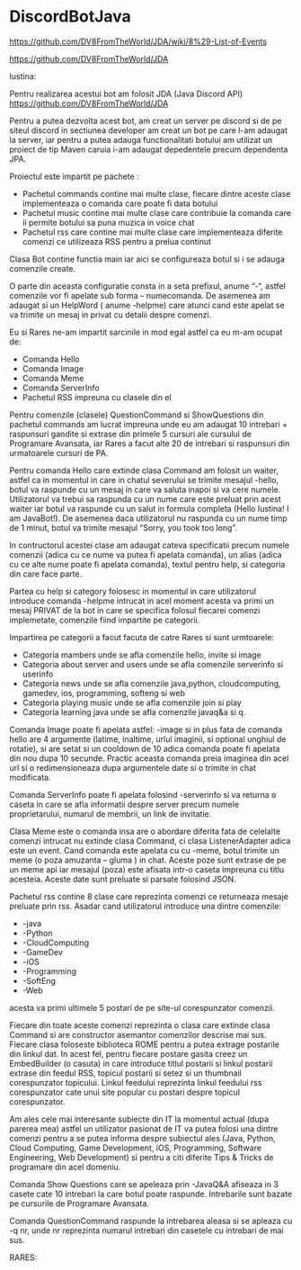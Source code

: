 # DiscordBotJava

https://github.com/DV8FromTheWorld/JDA/wiki/8%29-List-of-Events

https://github.com/DV8FromTheWorld/JDA

Iustina:

Pentru realizarea acestui bot am folosit JDA (Java Discord API) https://github.com/DV8FromTheWorld/JDA

Pentru a putea dezvolta acest  bot, am creat un server pe discord si de pe siteul discord in sectiunea developer am creat un bot pe care l-am adaugat la server, iar pentru a putea adauga functionalitati botului am utilizat un proiect de tip Maven caruia i-am adaugat depedentele precum dependenta JPA.

Proiectul este impartit pe pachete :
-	Pachetul commands contine mai multe clase, fiecare dintre aceste clase implementeaza o comanda care poate fi data botului
-	Pachetul music contine mai multe clase care contribuie la comanda care ii permite botului sa puna muzica in voice chat
-	Pachetul rss care contine mai multe clase care implementeaza diferite comenzi ce utilizeaza RSS pentru a prelua continut

Clasa Bot contine functia main iar aici se configureaza botul si i se adauga comenzile create.

O parte din aceasta configuratie consta in a seta prefixul, anume “-“, astfel comenzile vor fi apelate sub forma – numecomanda. De asemenea am adaugat si un HelpWord ( anume -helpme) care atunci cand este apelat se va trimite un mesaj in privat cu detalii despre comenzi.

Eu si Rares ne-am impartit sarcinile in mod egal astfel ca eu m-am ocupat de:
-	Comanda Hello
-	Comanda Image
-	Comanda Meme
-	Comanda ServerInfo
-	Pachetul RSS impreuna cu clasele din el

Pentru comenzile (clasele) QuestionCommand si ShowQuestions din pachetul commands am lucrat impreuna unde eu am adaugat 10 intrebari  + raspunsuri gandite si extrase din primele 5 cursuri ale cursului de Programare Avansata, iar Rares a facut alte 20 de intrebari si raspunsuri din urmatoarele cursuri de PA.

Pentru comanda Hello care extinde clasa Command am folosit un waiter, astfel ca in momentul in care in chatul severului se trimite mesajul -hello, botul va raspunde cu un mesaj in care va saluta inapoi si va cere numele. Utilizatorul va trebui sa raspunda cu un nume care este preluat prin acest waiter iar botul va raspunde cu un salut in formula completa (Hello Iustina! I am JavaBot!). De asemenea daca utilizatorul nu raspunda cu un nume timp de 1 minut, botul va trimite mesajul “Sorry, you took too long”.

In contructorul acestei clase am adaugat cateva specificatii precum numele comenzii (adica cu ce nume va putea fi apelata comanda), un alias (adica cu ce alte nume poate fi apelata comanda), textul pentru help, si categoria din care face parte.

Partea cu help si category folosesc in momentul in care utilizatorul introduce comanda -helpme intrucat in acel moment acesta va primi un mesaj PRIVAT de la bot in care se specifica folosul fiecarei comenzi implemetate, comenzile fiind impartite pe categorii.

Impartirea pe categorii a facut facuta de catre Rares si sunt urmtoarele:
-	Categoria mambers unde se afla comenzile hello, invite si image
-	Categoria about server and users unde se afla comenzile serverinfo si userinfo
-	Categoria news unde se afla comenzile java,python, cloudcomputing, gamedev, ios, programming, softeng si web
-	Categoria playing music unde se afla comenzile join si play
-	Categoria learning java unde se afla comenzile javaq&a si q.


 Comanda Image poate fi apelata astfel: -image si in plus fata de comanda hello are 4 argumente (latime, inaltime, urlul imaginii, si optional unghiul de rotatie), si are setat si un cooldown de 10 adica comanda poate fi apelata din nou dupa 10 secunde. Practic aceasta comanda preia imaginea din acel url si o redimensioneaza dupa argumentele date si o trimite in chat modificata.

Comanda ServerInfo poate fi apelata folosind -serverinfo si va returna o caseta in care se afla informatii despre server precum numele proprietarului, numarul de membrii, un link de invitatie.

Clasa Meme este o comanda insa are o abordare diferita fata de celelalte comenzi intrucat nu extinde clasa Command, ci clasa ListenerAdapter adica este un event. Cand comanda este apelata cu cu -meme, botul trimite un meme (o poza amuzanta – gluma ) in chat. Aceste poze sunt extrase de pe un meme api iar mesajul (poza) este afisata intr-o caseta impreuna cu titlu acesteia. Aceste date sunt preluate si parsate folosind JSON.

Pachetul rss contine 8 clase care reprezinta comenzi ce returneaza mesaje preluate prin rss. Asadar cand utilizatorul introduce una dintre comenzile:
-	-java
-	-Python
-	-CloudComputing
-	-GameDev
-	-iOS
-	-Programming
-	-SoftEng
-	-Web

acesta va primi ultimele 5 postari de pe site-ul corespunzator comenzii.

Fiecare din toate aceste comenzi reprezinta o clasa care extinde clasa Command si are constructor asemantor comenzilor descrise mai sus.  Fiecare clasa foloseste biblioteca ROME pentru a putea extrage postarile din linkul dat.  In acest fel, pentru fiecare postare gasita creez un EmbedBuilder (o casuta) in care introduce titlul postarii si linkul postarii extrase din feedul RSS, topicul postarii si setez si un thumbnail corespunzator topicului. Linkul feedului reprezinta linkul feedului rss corespunzator cate unui site popular cu postari despre topicul corespunzator. 

Am ales cele mai interesante subiecte din IT la momentul actual (dupa parerea mea) astfel un utilizator pasionat de IT va putea folosi una dintre comenzi pentru a se putea informa despre subiectul ales (Java, Python, Cloud Computing, Game Development, iOS, Programming, Software Engineering, Web Development) si pentru a citi diferite Tips & Tricks de programare din acel domeniu.

Comanda Show Questions care se apeleaza prin -JavaQ&A afiseaza in 3 casete cate 10 intrebari la care botul poate raspunde. Intrebarile sunt bazate pe cursurile de Programare Avansata. 

Comanda QuestionCommand raspunde la intrebarea aleasa si se apleaza cu -q nr, unde nr reprezinta numarul intrebari din casetele cu intrebari de mai sus.




RARES:
